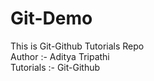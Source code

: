 # Git-Demo

This is Git-Github Tutorials Repo 
<br/>
Author :- Aditya Tripathi
<br/>
Tutorials :- Git-Github 
<br/>
